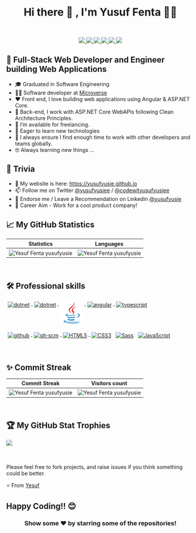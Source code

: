 <h1 align="center"> Hi there 👋 ,  I'm Yusuf Fenta 👩‍💻
   <a href="https://github.com/yusufyusie" target="blank"></a>
 </h1>
<br/>
<p align="center"> 
 <a href="https://twitter.com/yusufyusiee" alt="Yusuf's twitter">
   <img src="https://img.shields.io/badge/-@yusufyusiee-%231DA1F2?style=flat-square&logo=twitter&logoColor=ffffff" />
 </a>
 <a href="https://github.com/yusufyusie" alt="Yusuf's github">
   <img src="https://img.shields.io/badge/-@yusufyusie-%23181717?style=flat-square&logo=github" />
 </a>
 <a href="https://www.linkedin.com/in/yusufyusie" alt="Yusuf's linkedin">
   <img src="https://img.shields.io/badge/yusufyusie-0077B5?style=for-the-badge&logo=linkedin&logoColor=white&link=https://www.linkedin.com/in/yusufyusie" />
 </a>
 
  <a href="https://www.instagram.com/yusufyusiee" alt="Yusuf's instagram">
   <img src="https://img.shields.io/badge/-yusufyusiee-d62976?style=flat-circle&logo=Instagram&logoColor=orange &link=https://www.instagram.com/yusufyusiee" />
 </a>
 <a href="https://www.facebook.com/yusufyusie" alt="Yusuf's facebook">
   <img src="https://img.shields.io/badge/-yusufyusie-e74c3c?style=flat&labelColor=e74c3c&logo=facebook&logoColor=white&link=https://www.facebook.com/yusufyusiee" />
 </a>
 <a>
   <img src="https://komarev.com/ghpvc/?username=yusufyusie&color=ff69b4&style=flat-square" />
 </a>
</p>
 
## 🚀 Full-Stack Web Developer and Engineer building Web Applications 

- 🎓 Graduated in Software Engineering
- 👩‍🎓 Software developer at [Microverse](https://www.microverse.org/?grsf=nnlhmv)
- ❤️ Front end, I love building web applications using Angular & ASP.NET Core.
- 🤝 Back-end, I work with ASP.NET Core WebAPIs following Clean Architecture Principles.
- 🌱 I’m available for freelancing.
- 🚀 Eager to learn new technologies
- 👯 I always ensure I find enough time to work with other developers and teams globally.
- :nerd_face: Always learning new things ... </br>

## 👤 Trivia  
 
- 📝 My website is here: https://yusufyusie.github.io
- 📫 Follow me on Twitter [@yusufyusiee](https://twitter.com/yusufyusiee) / [@codewityusufyusiee](https://twitter.com/codewithyusufyusiee)
- 🦸 Endorse me / Leave a Recommendation on Linkedin [@yusufyusie](https://www.linkedin.com/in/yusufyusie/)
- 🦸 Career Aim - Work for a cool product company! </br>

## 📈 My GitHub Statistics
| Statistics |   Languages |
| ---------- | ----------- |
 | <img align="center" src="https://github-readme-stats-test-yusufyusie.vercel.app/api?username=yusufyusie&theme=cobalt&hide_border=true&show_icons=true&include_all_commits=true" alt="Yesuf Fenta yusufyusie" width="500" /> |   <img align="center" src="https://github-readme-stats-test-yusufyusie.vercel.app/api/top-langs/?username=yusufyusie&card_width=320&theme=cobalt&hide_border=true&show_icons=true&langs_count=10&locale=en&layout=compact" alt="Yesuf Fenta yusufyusie" width="400"/>|
</p></br>

 ## 🛠 Professional skills
<p align= "left">
  <a href="https://dotnet.microsoft.com/">
    <img src="https://www.vectorlogo.zone/logos/dotnet/dotnet-ar21.svg" alt="dotnet" style="vertical-align:top; margin:4px;">
  </a>
  <a href="https://dotnet.microsoft.com/">
    <img src="https://upload.wikimedia.org/wikipedia/commons/e/ee/.NET_Core_Logo.svg" height="60px" alt="dotnet" style="vertical-align:top; margin:4px;">
  </a>
  <a href="https://www.java.com" target="_blank" rel="noreferrer"> 
    <img src="https://raw.githubusercontent.com/devicons/devicon/master/icons/java/java-original.svg" alt="java" height="60px" style="vertical-align:top; margin:4px;/> 
     </a>
  <a href="https://angular.io">
    <img src="https://www.vectorlogo.zone/logos/angular/angular-ar21.svg" alt="angular" style="vertical-align:top; margin:4px;">
  </a>
  <a href="">
    <img src="https://www.vectorlogo.zone/logos/typescriptlang/typescriptlang-ar21.svg" alt="typescript" style="vertical-align:top; margin:4px;">
  </a>
</p>
<p align= "left">
  <a href="https://www.github.com">
    <img src="https://www.vectorlogo.zone/logos/github/github-ar21.svg" alt="github" style="vertical-align:top; margin:4px">
  </a>
  <a href="https://www.git.com">
    <img src="https://www.vectorlogo.zone/logos/git-scm/git-scm-ar21.svg" alt="git-scm" style="vertical-align:top; margin:4px">
  </a>
  <a href="https://www.w3schools.com/html/" target="_blank">
    <img  alt="HTML5" width="35px"   src="https://cdn.jsdelivr.net/gh/devicons/devicon/icons/html5/html5-original.svg" height="64px" style="vertical-align:top; margin:4px;" />
  </a>
  <a href="https://www.w3schools.com/css/" target="_blank">
    <img alt="CSS3" width="35px" src="https://cdn.jsdelivr.net/gh/devicons/devicon/icons/css3/css3-original.svg" height="64px" style="vertical-align:top; margin:4px;" /></a>
  <a href="https://sass-lang.com/" target="_blank">
    <img alt="Sass" width="35px" src="https://cdn.jsdelivr.net/gh/devicons/devicon/icons/sass/sass-original.svg" height="64px" style="vertical-align:top; margin:4px;" /></a>
  <a href="https://www.javascript.com/" target="_blank">
    <img alt="JavaScript" width="35px" src="https://cdn.jsdelivr.net/gh/devicons/devicon/icons/javascript/javascript-original.svg" height="64px" style="vertical-align:top; margin:4px;"/></a>
</p></br>

## ✨ Commit Streak
| Commit Streak |   Visitors count |
| ---------- | ----------- |
 | <img align="center" src="https://streak-stats.demolab.com/?user=yusufyusie&theme=cobalt&background=25%2C001D2EFD%2C002236&hide_border=true)](https://git.io/streak-stats" alt="Yesuf Fenta yusufyusie" width="500" /> |   <img align="center" href="https://github.com/antonkomarev/github-profile-views-counter" src="https://komarev.com/ghpvc/?username=yusufyusie&label=&label=Profile+Views&color=blue&style=flat" alt="Yesuf Fenta yusufyusie" width="400"/>|
</p></br>

## 🏆 My GitHub Stat Trophies 
<p align="left"> <a href="https://github.com/ryo-ma/github-profile-trophy"><img src="https://github-profile-trophy.vercel.app/?username=yusufyusie&row=2&column=6&margin-w=15&margin-h=15&theme=flat&" /></a> </p></br>


Please feel free to fork projects, and raise issues if you think something could be better.

⭐️ From [Yesuf](https://github.com/yusufyusie)

## Happy Coding!! 😊

<div align="center">
   
### Show some ❤️ by starring some of the repositories!

</div>
